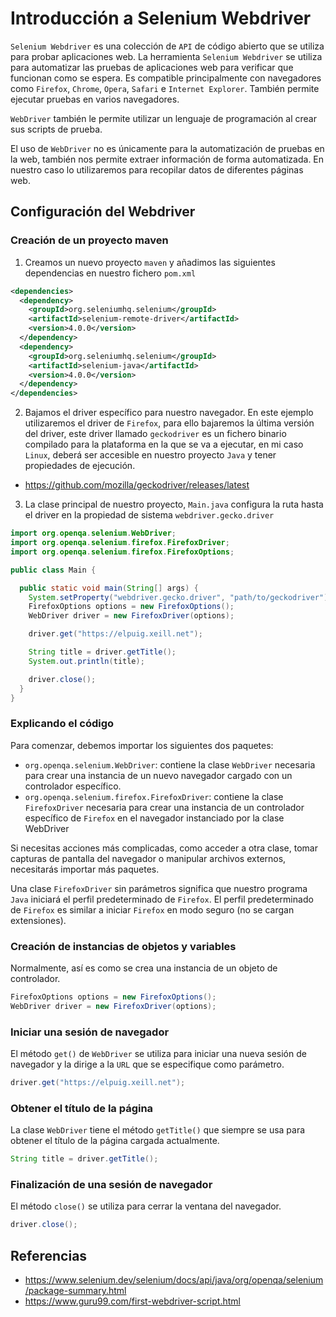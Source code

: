 # Introducción a Selenium Webdriver
`Selenium Webdriver` es una colección de `API` de código abierto que se utiliza para probar aplicaciones web. La herramienta `Selenium Webdriver` se utiliza para automatizar las pruebas de aplicaciones web para verificar que funcionan como se espera. Es compatible principalmente con navegadores como `Firefox`, `Chrome`, `Opera`, `Safari` e `Internet Explorer`. También permite ejecutar pruebas en varios navegadores.

`WebDriver` también le permite utilizar un lenguaje de programación al crear sus scripts de prueba.

El uso de `WebDriver` no es únicamente para la automatización de pruebas en la web, también nos permite extraer información de forma automatizada. En nuestro caso lo utilizaremos para recopilar datos de diferentes páginas web.

## Configuración del Webdriver
### Creación de un proyecto maven

1. Creamos un nuevo proyecto `maven` y añadimos las siguientes dependencias en nuestro fichero `pom.xml`

```xml
<dependencies>
  <dependency>
    <groupId>org.seleniumhq.selenium</groupId>
    <artifactId>selenium-remote-driver</artifactId>
    <version>4.0.0</version>
  </dependency>
  <dependency>
    <groupId>org.seleniumhq.selenium</groupId>
    <artifactId>selenium-java</artifactId>
    <version>4.0.0</version>
  </dependency>
</dependencies>
```

2. Bajamos el driver específico para nuestro navegador. En este ejemplo utilizaremos el driver de `Firefox`, para ello bajaremos la última versión del driver, este driver llamado `geckodriver` es un fichero binario compilado para la plataforma en la que se va a ejecutar, en mi caso `Linux`, deberá ser accesible en nuestro proyecto `Java` y tener propiedades de ejecución.

* https://github.com/mozilla/geckodriver/releases/latest

3. La clase principal de nuestro proyecto, `Main.java` configura la ruta hasta el driver en la propiedad de sistema `webdriver.gecko.driver`

```java
import org.openqa.selenium.WebDriver;
import org.openqa.selenium.firefox.FirefoxDriver;
import org.openqa.selenium.firefox.FirefoxOptions;

public class Main {

  public static void main(String[] args) {
    System.setProperty("webdriver.gecko.driver", "path/to/geckodriver");
    FirefoxOptions options = new FirefoxOptions();
    WebDriver driver = new FirefoxDriver(options);

    driver.get("https://elpuig.xeill.net");

    String title = driver.getTitle();
    System.out.println(title);

    driver.close();
  }
}
```

### Explicando el código
Para comenzar, debemos importar los siguientes dos paquetes:
* `org.openqa.selenium.WebDriver`: contiene la clase `WebDriver` necesaria para crear una instancia de un nuevo navegador cargado con un controlador específico.
* `org.openqa.selenium.firefox.FirefoxDriver`: contiene la clase `FirefoxDriver` necesaria para crear una instancia de un controlador específico de `Firefox` en el navegador instanciado por la clase WebDriver

Si necesitas acciones más complicadas, como acceder a otra clase, tomar capturas de pantalla del navegador o manipular archivos externos, necesitarás importar más paquetes.

Una clase `FirefoxDriver` sin parámetros significa que nuestro programa `Java` iniciará el perfil predeterminado de `Firefox`. El perfil predeterminado de `Firefox` es similar a iniciar `Firefox` en modo seguro (no se cargan extensiones).

### Creación de instancias de objetos y variables
Normalmente, así es como se crea una instancia de un objeto de controlador.

```java
FirefoxOptions options = new FirefoxOptions();
WebDriver driver = new FirefoxDriver(options);
```

### Iniciar una sesión de navegador
El método `get()` de `WebDriver` se utiliza para iniciar una nueva sesión de navegador y la dirige a la `URL` que se especifique como parámetro.

```java
driver.get("https://elpuig.xeill.net");
```

### Obtener el título de la página
La clase `WebDriver` tiene el método `getTitle()` que siempre se usa para obtener el título de la página cargada actualmente.

```java
String title = driver.getTitle();
```

### Finalización de una sesión de navegador
El método `close()` se utiliza para cerrar la ventana del navegador.

```java
driver.close();
```

## Referencias
* https://www.selenium.dev/selenium/docs/api/java/org/openqa/selenium/package-summary.html
* https://www.guru99.com/first-webdriver-script.html
